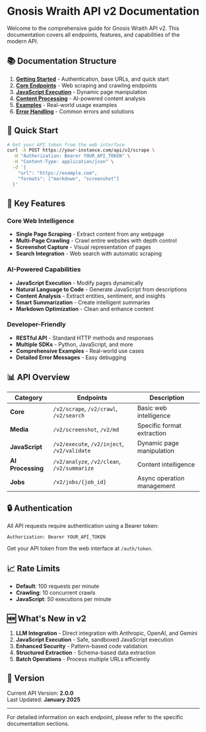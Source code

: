 # Gnosis Wraith API v2 Documentation

Welcome to the comprehensive guide for Gnosis Wraith API v2. This documentation covers all endpoints, features, and capabilities of the modern API.

## 📚 Documentation Structure

1. **[Getting Started](./getting-started.md)** - Authentication, base URLs, and quick start
2. **[Core Endpoints](./core-endpoints.md)** - Web scraping and crawling endpoints
3. **[JavaScript Execution](./javascript-execution.md)** - Dynamic page manipulation
4. **[Content Processing](./content-processing.md)** - AI-powered content analysis
5. **[Examples](./examples.md)** - Real-world usage examples
6. **[Error Handling](./error-handling.md)** - Common errors and solutions

## 🚀 Quick Start

```bash
# Get your API token from the web interface
curl -X POST https://your-instance.com/api/v2/scrape \
  -H "Authorization: Bearer YOUR_API_TOKEN" \
  -H "Content-Type: application/json" \
  -d '{
    "url": "https://example.com",
    "formats": ["markdown", "screenshot"]
  }'
```

## 🔑 Key Features

### Core Web Intelligence
- **Single Page Scraping** - Extract content from any webpage
- **Multi-Page Crawling** - Crawl entire websites with depth control
- **Screenshot Capture** - Visual representation of pages
- **Search Integration** - Web search with automatic scraping

### AI-Powered Capabilities
- **JavaScript Execution** - Modify pages dynamically
- **Natural Language to Code** - Generate JavaScript from descriptions
- **Content Analysis** - Extract entities, sentiment, and insights
- **Smart Summarization** - Create intelligent summaries
- **Markdown Optimization** - Clean and enhance content

### Developer-Friendly
- **RESTful API** - Standard HTTP methods and responses
- **Multiple SDKs** - Python, JavaScript, and more
- **Comprehensive Examples** - Real-world use cases
- **Detailed Error Messages** - Easy debugging

## 📊 API Overview

| Category | Endpoints | Description |
|----------|-----------|-------------|
| **Core** | `/v2/scrape`, `/v2/crawl`, `/v2/search` | Basic web intelligence |
| **Media** | `/v2/screenshot`, `/v2/md` | Specific format extraction |
| **JavaScript** | `/v2/execute`, `/v2/inject`, `/v2/validate` | Dynamic page manipulation |
| **AI Processing** | `/v2/analyze`, `/v2/clean`, `/v2/summarize` | Content intelligence |
| **Jobs** | `/v2/jobs/{job_id}` | Async operation management |

## 🔒 Authentication

All API requests require authentication using a Bearer token:

```
Authorization: Bearer YOUR_API_TOKEN
```

Get your API token from the web interface at `/auth/token`.

## 📈 Rate Limits

- **Default**: 100 requests per minute
- **Crawling**: 10 concurrent crawls
- **JavaScript**: 50 executions per minute

## 🆕 What's New in v2

1. **LLM Integration** - Direct integration with Anthropic, OpenAI, and Gemini
2. **JavaScript Execution** - Safe, sandboxed JavaScript execution
3. **Enhanced Security** - Pattern-based code validation
4. **Structured Extraction** - Schema-based data extraction
5. **Batch Operations** - Process multiple URLs efficiently

## 📝 Version

Current API Version: **2.0.0**  
Last Updated: **January 2025**

---

For detailed information on each endpoint, please refer to the specific documentation sections.